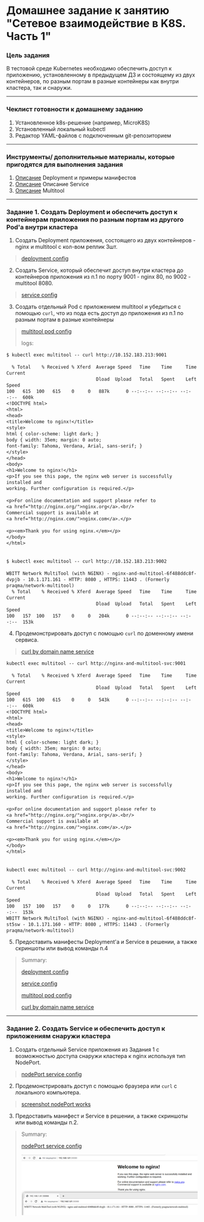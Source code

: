 # Домашнее задание к занятию "Сетевое взаимодействие в K8S. Часть 1"

### Цель задания

В тестовой среде Kubernetes необходимо обеспечить доступ к приложению, установленному в предыдущем ДЗ и состоящему из двух контейнеров, по разным портам в разные контейнеры как внутри кластера, так и снаружи.

------

### Чеклист готовности к домашнему заданию

1. Установленное k8s-решение (например, MicroK8S)
2. Установленный локальный kubectl
3. Редактор YAML-файлов с подключенным git-репозиторием

------

### Инструменты/ дополнительные материалы, которые пригодятся для выполнения задания

1. [Описание](https://kubernetes.io/docs/concepts/workloads/controllers/deployment/) Deployment и примеры манифестов
2. [Описание](https://kubernetes.io/docs/concepts/services-networking/service/) Описание Service
3. [Описание](https://github.com/wbitt/Network-MultiTool) Multitool

------

### Задание 1. Создать Deployment и обеспечить доступ к контейнерам приложения по разным портам из другого Pod'а внутри кластера

1. Создать Deployment приложения, состоящего из двух контейнеров - nginx и multitool с кол-вом реплик 3шт.
> [deployment config](config/1-4-1-nginx_multitool.yaml)
2. Создать Service, который обеспечит доступ внутри кластера до контейнеров приложения из п.1 по порту 9001 - nginx 80, по 9002 - multitool 8080.
> [service config](config/1-4-1-nginx_multitool_svc.yaml)
3. Создать отдельный Pod с приложением multitool и убедиться с помощью `curl`, что из пода есть доступ до приложения из п.1 по разным портам в разные контейнеры
> [multitool pod config](config/1-4-1-multitool_pod.yaml)
>
> logs: 
``` 
$ kubectl exec multitool -- curl http://10.152.183.213:9001

  % Total    % Received % Xferd  Average Speed   Time    Time     Time  Current
                                 Dload  Upload   Total   Spent    Left  Speed
100   615  100   615    0     0   887k      0 --:--:-- --:--:-- --:--:--  600k
<!DOCTYPE html>
<html>
<head>
<title>Welcome to nginx!</title>
<style>
html { color-scheme: light dark; }
body { width: 35em; margin: 0 auto;
font-family: Tahoma, Verdana, Arial, sans-serif; }
</style>
</head>
<body>
<h1>Welcome to nginx!</h1>
<p>If you see this page, the nginx web server is successfully installed and
working. Further configuration is required.</p>

<p>For online documentation and support please refer to
<a href="http://nginx.org/">nginx.org</a>.<br/>
Commercial support is available at
<a href="http://nginx.com/">nginx.com</a>.</p>

<p><em>Thank you for using nginx.</em></p>
</body>
</html>


$ kubectl exec multitool -- curl http://10.152.183.213:9002

WBITT Network MultiTool (with NGINX) - nginx-and-multitool-6f488ddc8f-dvpjb - 10.1.171.161 - HTTP: 8080 , HTTPS: 11443 . (Formerly praqma/network-multitool)
  % Total    % Received % Xferd  Average Speed   Time    Time     Time  Current
                                 Dload  Upload   Total   Spent    Left  Speed
100   157  100   157    0     0   204k      0 --:--:-- --:--:-- --:--:--  153k
```
4. Продемонстрировать доступ с помощью `curl` по доменному имени сервиса.
> [curl by domain name service](src/curl_by_dns.png)
>
> 
``` 
kubectl exec multitool -- curl http://nginx-and-multitool-svc:9001

  % Total    % Received % Xferd  Average Speed   Time    Time     Time  Current
                                 Dload  Upload   Total   Spent    Left  Speed
100   615  100   615    0     0   543k      0 --:--:-- --:--:-- --:--:--  600k
<!DOCTYPE html>
<html>
<head>
<title>Welcome to nginx!</title>
<style>
html { color-scheme: light dark; }
body { width: 35em; margin: 0 auto;
font-family: Tahoma, Verdana, Arial, sans-serif; }
</style>
</head>
<body>
<h1>Welcome to nginx!</h1>
<p>If you see this page, the nginx web server is successfully installed and
working. Further configuration is required.</p>

<p>For online documentation and support please refer to
<a href="http://nginx.org/">nginx.org</a>.<br/>
Commercial support is available at
<a href="http://nginx.com/">nginx.com</a>.</p>

<p><em>Thank you for using nginx.</em></p>
</body>
</html>


kubectl exec multitool -- curl http://nginx-and-multitool-svc:9002

  % Total    % Received % Xferd  Average Speed   Time    Time     Time  Current
                                 Dload  Upload   Total   Spent    Left  Speed
100   157  100   157    0     0   177k      0 --:--:-- --:--:-- --:--:--  153k
WBITT Network MultiTool (with NGINX) - nginx-and-multitool-6f488ddc8f-st5sw - 10.1.171.160 - HTTP: 8080 , HTTPS: 11443 . (Formerly praqma/network-multitool)

```
5. Предоставить манифесты Deployment'а и Service в решении, а также скриншоты или вывод команды п.4

> Summary:
> 
> [deployment config](config/1-4-1-nginx_multitool.yaml)
> 
> [service config](config/1-4-1-nginx_multitool_svc.yaml)
> 
> [multitool pod config](config/1-4-1-multitool_pod.yaml)
> 
> [curl by domain name service](src/curl_by_dns.png)
> 
------

### Задание 2. Создать Service и обеспечить доступ к приложениям снаружи кластера

1. Создать отдельный Service приложения из Задания 1 с возможностью доступа снаружи кластера к nginx используя тип NodePort.
> [nodePort service config](config/1-4-2-nodeport_svc.yaml)
>
2. Продемонстрировать доступ с помощью браузера или `curl` с локального компьютера.
> [screenshot nodePort works](src/nodeport_works.png)
3. Предоставить манифест и Service в решении, а также скриншоты или вывод команды п.2.
> Summary: 
> 
> [nodePort service config](config/1-4-2-nodeport_svc.yaml)
> 
> 
> ![screenshot nodePort works](src/nodeport_works.png)

